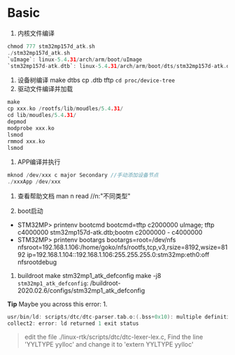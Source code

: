 <!--
 * @Date: 2024-11-10
 * @LastEditors: GoKo-Son626
 * @LastEditTime: 2024-11-30
 * @FilePath: /1-STM32MP157/0.Basic.md
 * @Description: 
-->
# Basic
1. 内核文件编译
```c
chmod 777 stm32mp157d_atk.sh
./stm32mp157d_atk.sh
`uImage`: linux-5.4.31/arch/arm/boot/uImage
`stm32mp157d-atk.dtb`: linux-5.4.31/arch/arm/boot/dts/stm32mp157d-atk.dtb 
```
1. 设备树编译
make dtbs
cp .dtb tftp
`cd proc/device-tree`
3. 驱动文件编译并加载
```c
make
cp xxx.ko /rootfs/lib/moudles/5.4.31/
cd lib/moudles/5.4.31/
depmod
modprobe xxx.ko
lsmod
rmmod xxx.ko
lsmod
```
1. APP编译并执行
```c
mknod /dev/xxx c major Secondary //手动添加设备节点
./xxxApp /dev/xxx
```
1. 查看帮助文档
man n read      //n:"不同类型"

1. boot启动
- STM32MP> printenv bootcmd
bootcmd=tftp c2000000 uImage; tftp c4000000 stm32mp157d-atk.dtb;bootm c2000000 - c4000000
- STM32MP> printenv bootargs
bootargs=root=/dev/nfs nfsroot=192.168.1.106:/home/goko/nfs/rootfs,tcp,v3,rsize=8192,wsize=8192 ip=192.168.1.104::192.168.1.106:255.255.255.0:stm32mp:eth0:off nfsrootdebug

1. buildroot
make stm32mp1_atk_defconfig
make -j8
`stm32mp1_atk_defconfig`: /buildroot-2020.02.6/configs/stm32mp1_atk_defconfig





**Tip**
Maybe you across this error:
1. 
```c
usr/bin/ld: scripts/dtc/dtc-parser.tab.o:(.bss+0x10): multiple definition of 'yylloc'; scripts/dtc/dtc-lexer.lex.o:(.bss+0x0): first defined here
collect2: error: ld returned 1 exit status
```
> edit the file ./linux-rtk/scripts/dtc/dtc-lexer-lex.c, Find the line 'YYLTYPE yylloc' and change it to 'extern YYLTYPE yylloc'

















